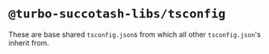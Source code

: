 # `@turbo-succotash-libs/tsconfig`

These are base shared `tsconfig.json`s from which all other `tsconfig.json`'s inherit from.
